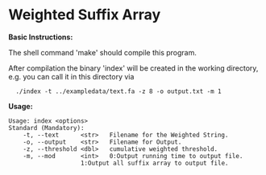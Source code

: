 Weighted Suffix Array
===

<b>Basic Instructions:</b>

The shell command 'make' should compile this program.

After compilation the binary 'index' will be created in the working directory, e.g. you can call it in this directory via

```
  ./index -t ../exampledata/text.fa -z 8 -o output.txt -m 1
```
<b>Usage:</b>
```
Usage: index <options>
Standard (Mandatory):
	-t,	--text		<str>	Filename for the Weighted String.
	-o,	--output	<str>	Filename for Output.
	-z,	--threshold	<dbl>	cumulative weighted threshold.
	-m,	--mod		<int>	0:Output running time to output file.
					1:Output all suffix array to output file.
```
